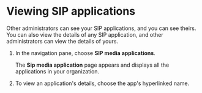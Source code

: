 # Viewing SIP applications<a name="view-sip-app"></a>

Other administrators can see your SIP applications, and you can see theirs\. You can also view the details of any SIP application, and other administrators can view the details of yours\.

1. In the navigation pane, choose **SIP media applications**\.

   The **Sip media application** page appears and displays all the applications in your organization\.

1. To view an application's details, choose the app's hyperlinked name\.